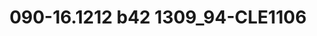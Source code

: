 ---
title: 090-16.1212 b42 1309_94-CLE1106
image: 090-16.1212 b42 1309_94-CLE1106.jpg
brand: sposo
layout: vestito
---